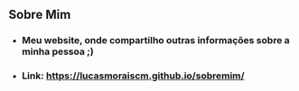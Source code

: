 ## Sobre Mim

- ### Meu website, onde compartilho outras informações sobre a minha pessoa ;)

- ### Link: https://lucasmoraiscm.github.io/sobremim/
